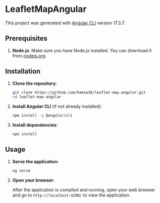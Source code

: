 # LeafletMapAngular

This project was generated with [Angular CLI](https://github.com/angular/angular-cli) version 17.3.7.

## Prerequisites

1. **Node.js**: Make sure you have Node.js installed. You can download it from [nodejs.org](https://nodejs.org/).

## Installation

1. **Clone the repository**:

    ```bash
    git clone https://github.com/hamsa30/leaflet-map-angular.git
    cd leaflet-map-angular
    ```

2. **Install Angular CLI** (if not already installed):

    ```bash
    npm install -g @angular/cli
    ```

3. **Install dependencies**:

    ```bash
    npm install
    ```

## Usage

1. **Serve the application**:

    ```bash
    ng serve
    ```

2. **Open your browser**:

    After the application is compiled and running, open your web browser and go to `http://localhost:4200/` to view the application.
